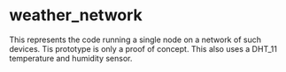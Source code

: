 # weather_network
This represents the code running a single node on a network of such devices. Tis prototype is only  a proof of concept. This also uses a DHT_11 temperature and humidity sensor.
